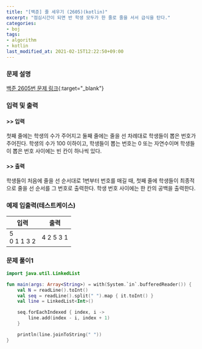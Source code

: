 ```yaml
---
title: "[백준] 줄 세우기 (2605)(kotlin)"
excerpt: "점심시간이 되면 반 학생 모두가 한 줄로 줄을 서서 급식을 탄다."
categories:
- boj
tags:
- algorithm
- kotlin
last_modified_at: 2021-02-15T12:22:50+09:00
---
```



### 문제 설명
[백준 2605번 문제 링크](https://www.acmicpc.net/problem/2605#description){:target="_blank"}




### 입력 및 출력
#### >> 입력
첫째 줄에는 학생의 수가 주어지고 둘째 줄에는 줄을 선 차례대로 학생들이 뽑은 번호가 주어진다. 학생의 수가 100 이하이고, 학생들이 뽑는 번호는 0 또는 자연수이며 학생들이 뽑은 번호 사이에는 빈 칸이 하나씩 있다.



#### >> 출력
학생들이 처음에 줄을 선 순서대로 1번부터 번호를 매길 때, 첫째 줄에 학생들이 최종적으로 줄을 선 순서를 그 번호로 출력한다. 학생 번호 사이에는 한 칸의 공백을 출력한다.





### 예제 입출력(테스트케이스)


|입력|출력|
|-----|------|
|5<br>0 1 1 3 2|4 2 5 3 1|




### 문제 풀이1
```kotlin
import java.util.LinkedList

fun main(args: Array<String>) = with(System.`in`.bufferedReader()) {
    val N = readLine().toInt()
    val seq = readLine().split(" ").map { it.toInt() }
    val line = LinkedList<Int>()

    seq.forEachIndexed { index, i ->
        line.add(index - i, index + 1)
    }

    println(line.joinToString(" "))
}
```